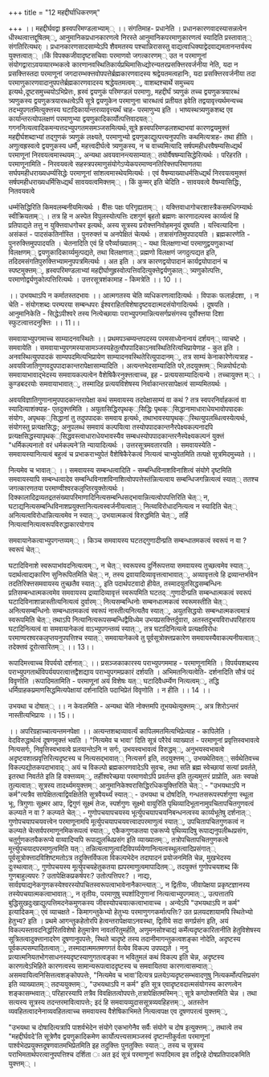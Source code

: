 +++
title = "12 महद्दीर्घाधिकरणम्"

+++
।। महद्दीर्घवद्वा ह्रस्वपरिमण्डलाभ्याम्् ।। संगतिमाह- प्रधानेति । प्रधानकारणवादस्यासन्नत्वेन धीस्थत्वात्तद्दूषितम््, आनुमानिकप्रधानकारणत्वे निरस्ते आनुमानिकपरमाणुकारणत्वं स्यादिति प्रस्तावात्् संगतिरित्यथर्ः । प्रधानकारणसादसाम्येऽपि शैवमतस्य पश्चान्निरासस्तु वाद्यत्वाधिक्याद्वेदवाद्यमतानन्तर्यस्य युक्त्तत्वात्् ।किं विपक्कजीवादृष्टसचिवाः परमाणवो जगत्कारणम्् उत न परमाणूनां संयोगद्वाराऽवयव्यारम्भकत्वे कारणानवस्थितिकार्यप्रथिमासिध्द्योरन्यतरप्रसक्त्तिरवर्जनीया नेति, यदा न प्रसक्त्तिस्तदा परमाणूनां जगदारम्भक्त्तवोपपत्तेर्ब्रह्मकारणवादस्य श्रद्वेयतमत्वहानिः, यदा प्रसक्त्तिरवर्जनीया तदा परमाणुकारणवादानुपपत्तेर्ब्रह्मकारणवादस्य श्रद्धेयतमत्वम््, वाशब्दश्चार्थे समुच्चय इत्यर्थः,दूष्टसमुच्चयोऽभिप्रेत्तः, ह्रस्वं द्वयणुकं परिमण्डलं परमाणुः, महद्दीर्घं त्र्यणुकं तच्च द्वयणुकत्रयारब्धं त्र्यणुकस्य द्वयणुकत्रयारब्धत्वेऽपि सूत्रे द्वयणुकेन परमाणुना चारब्धत्वं प्रतीयत इवेति तद्वयावृत्त्यर्थमन्यच्च तदभ्युपगतमित्युक्त्तस्य घटादिकार्यान्तरव्यावृत्त्यर्थं चाह- परमाणुभ्य इति । भाष्यस्थत्र्यणुकशब्द एव कार्यान्तरत्योपलक्षणं परमाणुभ्या द्वयणुकादिकार्योत्पत्तिवादयत्् गगननित्यत्वादिकमन्यत्तदभ्युपगतमसमञ्जसमित्यर्थः,सूत्रे ह्रस्वपरिमण्डलशब्दाभयां कारणद्वयमुक्त्तं महद्दीर्घशब्दाभ्यां तद्गुणकं त्र्यणुकं लक्ष्यते, परमाणुभ्यो द्वयणुकाद्युत्पत्त्यनुपपत्तिः कथमित्यत्राह- तथा हीति । अणुत्वह्रस्वत्वे द्वयणुकस्य धर्मौ, महत्त्वदीर्घत्वे त्र्यणुकस्य, न च वाच्यमित्यादि सर्षपमहीधरवैषम्यसिध्द्यर्थं परमाणूनां निरवयत्वमास्थयम््, अन्यथा अवयवानन्त्यसाम्यात्् तयोर्वैषषम्यासिद्धेरित्यर्थः । परिहरति । परमाणूनामिति - निरवयवत्वे सहस्त्रपरमाणुसंयोगेऽप्येकपरमाण्वनतिरिक्त्तपरिमाणतया सर्घपमहीधराख्यधर्म्यसिद्धेः परमाणूनां सांशत्वमास्थेयमित्यर्थः । एवं वैषम्याख्याधर्मसिध्द्यर्थं निरवयत्वमुक्त्तं सर्षपमहीधराख्यधर्मिसिध्द्यर्थं सावयवत्वमिक्त्तम्् । किं कुम्मर् इति चेदिति - सावयवत्वे वैषम्यासिद्धिः, नितवयवत्वे

धर्म्मसिद्धिरिति किमवलम्बनीयमित्यर्थः । वीैसः पक्षः परिगृह्यताम्् । यक्त्तिवाधागोचरशास्त्रैकसमधिगम्यार्थः स्वीक्रियताम्् । तत्र हि न अस्पेत विपुलस्योत्पत्तिः दशगुणं बृहतो ब्रह्मणः कारणादल्पस्व कार्य्यत्वं हि प्रतिपाद्यते तत्तु न युक्त्तिवाधगोचर इत्यर्थः, अस्य सूत्रस्य प्ररोक्त्तनिवोहमनूयं दूषयति । यत्त्वित्यादिना । असंकतं - पादसंकतिर्नास्ति । पुनरुक्त्तं च अनपेक्षितं चेत्यर्थः । तत्रासंगतिमुपपादयति । ब्रह्मकारणेति - पुनरुक्त्तिमुपपादयति । चेतनादिति एवं हि परैर्व्याख्यातम्् - यथा विलक्षणाभ्यां परमाणुद्वयणुकाभ्यां विलक्षणम्् द्वयणुकादिकार्य्यमुत्पद्यते, तथा विलक्षणात्् प्रह्मणो विलक्षणं जगदुत्पद्यत इति, तदिदमसंगतिपुरुक्त्तिभ्यामनुपपत्रमित्यर्थः । अत इति । अत्र कारणद्वयोपादानं कार्यद्वयोपादानं च स्पष्टमुक्त्तम््, ह्रस्वपरिमण्डलाभ्यां महद्दीर्घाणुह्रस्वोत्पत्तिवदित्युक्त्तेद्वर्यणुकात्् त्र्यणुकोत्पत्तिः, परमाणोर्द्व्यणुकोत्पत्तिरित्यर्थः । उत्तरसूत्रशंकामाह - किमत्रेति ।। 10 ।।

।। उभयथाऽपि न कर्मातस्तदभावः ।। आत्मगतस्य चेति व्यधिकरणत्वादित्यर्थः । विपाकः फलार्हदशा, । न चेति - संयोगशब्दः परम्परया सम्बन्धपरः ईश्वराहितविशेषादृष्टवदात्मदसंयोगादित्यर्थः । दूषयति । आनुमानिकेति - सिद्धेऽपीश्वरे तस्य नित्येच्छायाः पराभ्युपगमान्नित्यसर्गप्रसंगस्य पूर्वोक्त्तया दिशा स्फुटत्वात्तदनुक्त्तिः ।। 11।।

समवायाभ्युपगमाच्च साम्यादनवस्थितेः ।। प्रथमपञ्चम्यन्तपदस्य परमसाध्येनान्वयं दर्शयन्् व्याचष्टे । समवायेति । समवायाभ्युपगमस्यासामञ्जस्यहेतुत्वौपपादिकाऽनवस्थितिरित्यभिप्रायेणाह - कुत इति । अनवस्थित्युपपादकं साम्यपदमित्यभिप्रायेण साम्यादनवस्थितेरित्युपादानम््, तत्र साम्यं केनाकारेणेत्यत्राह - अवयविजातिगुणवदुपपादाकान्तरापेक्षासाम्यादिति । अत्यन्तभेदसाम्यादिति परे,तदयुक्त्तम्् भिन्नयोर्घटयोः समवायाभावाद्भेदस्य समवायकल्पत्वेन वैशेषिकैरनुक्त्तत्वाच्च, इह - प्रत्ययसाम्यादित्यन्ये । तच्चायुक्त्त म्् । कुण्डबदरयोः समवायाभावात््, तस्मादिह प्रत्ययविशेषस्य निर्वाकान्तरसापेक्षत्वं साम्यमितयर्थः ।

अवयविज्ञातिगुणानामुपपादकान्तरापेक्षा कथं समवायस्य तदपेक्षासाम्यं वा कथं ? तत्र स्वपरनिर्वाहकत्वं वा स्यादित्याशंक्याह- एतदुक्त्तमिति । अयुतासिद्धिरपृथक््सिद्धिः पृथक््सिद्धानामाधाराधेयभावोपपादकः संयोगः, अपृथक््सिद्धानां तु तदुपपादकः समवाय इत्यर्थः, तथाभावस्यापृथक््स्थित्युपलब्धित्वस्येत्यर्थः, संयोगस्तु प्रत्यक्षसिद्धः; अनुपलब्धं समवायं कल्पयित्वा तस्योपपादकान्तनैरपेक्ष्यकल्पनादपि प्रत्यक्षसिद्धस्यापृथक््सिद्धवस्त्वाधाराधेयभावस्यैव सम्बधस्योपपादकान्तरनैस्पेक्ष्यकल्पनं युक्त्तं "धर्मिकल्पनातो वरं धर्मकल्पने'ति न्यायादित्यर्थः । उत्तरसूत्रमवतारयति । समवायस्येति - समवायस्यानित्यत्वं बहुत्वं च प्रभाकराभ्युपेतं वैशेषिकैरेकत्वं नित्यत्वं चाभ्युपेतमिति तत्पक्षे सूत्रमिदमुच्यते ।।

नित्यमेव च भावात्् ।। समवायस्य सम्बन्धत्वादिति - सम्बन्धिविनाशविनाशित्वं संयोगे दृष्टमिति समवायस्यापि सम्बन्धत्वादेव सम्बन्धिविनाशविनाशित्वोपपत्तेस्तंन्नित्यत्वाय सम्बन्धिजगन्नित्यत्वं स्यात्् ततश्च जगत्कारणतया परमाण्वीश्वरकलृप्तिरयुक्त्तेत्यर्थः । दिक्कालादिद्रव्यतद्रतसंख्यापरिमाणादिनित्यसम्बन्धिसद्भावान्नित्यत्वोपपत्तिरिति चेत्् न, घटाद्यनित्यसम्बन्धिविनाशप्रयुक्त्तानित्यत्वस्वर्जनीयत्वात्् नित्य्वविरोधादनित्यत्व न स्यादिति चेत्् अनित्यत्वविरोधान्नित्यत्वमेव न स्यात््, उभयात्मकत्वं विरुद्धमिति चेत््, तर्हि नित्यत्वानित्यत्वरूपविरुद्धाकारयोगाय

समवायानेकत्वाभ्युपगन्तव्यम्् । किञ्च समवायस्य घटतद्गुणादीन्प्रति सम्बन्धातमकत्वं स्वरूपं न वा ? स्वरूपं चेत््

घटादिविनाशे स्वरूपाभांवदनित्यत्वम््, न चेत्् स्वरूपस्य दुर्निरूपत्तया समवायस्य तुच्छत्वमेव स्यात््, पदार्थत्वाद्यकारिण सुनिरूपितमिति चेत्् न, तस्य द्रवायादिव्यावृत्तत्वाभावात््, अव्यावृत्तत्वे हि द्रव्यान्तर्भावेन तदतिरिक्त्तसमवायस्य तुच्छतैव स्यात््, इति पदार्थपटवादो हीयेत, तस्मादयुतसिद्धसम्बन्धिनः प्रतिसम्बन्धात्मकत्वमेव समवायस्य द्रव्यादिव्यावृत्तं स्वरूपमिति घटतद््गुणादीन्प्रति सम्बन्धात्मकत्वं स्वरूपं घटादिविनाशान्नास्तीत्यनित्यत्वं दुर्वारम्् नित्यसम्बन्धिनोः सम्बनधात्मकत्वं स्वरूमस्तीति चेत्् अनित्यसम्बन्धिनोः सम्बन्धातमकत्वं स्वरूपं नास्तीत्यनित्यतैव स्यात््, अयुतसिद्धयोः सम्बन्धात्मकत्वमात्रं स्वरूपमिति चेत्् तथाऽपि नित्यानित्यरूपसम्बन्धिद्वैविध्येम उभयप्रसक्त्तिर्दुवारा, अतस्तदुभयविराधपरिहाराय घटादिनित्यत्वं वा समवायानेकत्वं वाऽभ्युपगन्तव्यं स्यात््, तत्र घटादिनित्यत्वे प्रत्यक्षविरोधः परमाण्वरश्वरकलृप्तयनुपपत्तिश्च स्यात्् समवायानेकत्वे तु पूर्वसूत्रोक्त्तप्रकारेण समवायस्यैवाकल्पनीयत्वात्् तदेक्त्तवं दूरोत्सारितम्् ।। 13।।

रूपादिमत्त्वाच्च विपर्ययो दर्शनात्् ।। प्रसञ्जकाकारस्य पराभ्युपगममाह - परमाणूनामिति । विपर्ययशब्दस्य पराभ्युपगतार्थविपर्ययपरत्वात्तद्वैशद्याय पराभ्युपगमप्रकारं दर्शयति । अभिमतनित्यत्वेति- दर्शनादिति सौत्रं पदं विवृणोति ।रूपादिमतामिति - परमाणूनां अयं विशेषः यत्् घटादिवैधर्म्येण नित्यत्वम््, तद्धि धर्मिग्राहकप्रमाणसिद्धमित्यपेक्षायां दर्शनादिति पदाभिप्रेतं विवृणोति । न हीति ।। 14 ।।

उभयथा च दोषात्् ।। न केवलमिति - अन्यथा चेति नोक्त्तमपि तूभयथेत्युक्त्तम््, अत्र शिरोऽन्तरं नास्तीत्यभिप्रायः ।। 15।।

।। अपरिग्रहाच्चात्यन्तमनपेक्षा ।। अत्यन्तशब्दव्यावर्त्यं कापिलमतमित्यभिप्रेत्याह - कापिलेति । वेदविरुद्धार्थत्वं दूषणमुक्त्तं भवति । "नित्यमेव च भावा' दिति सूत्रं परैरेवं व्याख्यातं - परमाणूनां प्रवृत्तिस्वभावत्वे नित्यसर्गः, निवृत्तिस्वभावत्वे प्रलयान्तेऽनि न सर्गः, उभयस्वभावत्वं विरुद्धम््, अनुभयस्वभावत्वे अदृष्टवशात्प्रवृत्तिरित्यदृष्टस्य च नित्यसद्भावात्् नित्यसर्ग इति, तदयुक्त्तम््, उभयथेतिवत्् सर्वथेतिवच्च विकल्पद्योतकपदाभावाद्् अयं च विकल्पो ब्रह्मकारणवादेऽपि सुवचः, तथा सति ब्रह्म स्वेच्छायां सत्यां प्रवर्तते, इतरथा निवर्तते इति हि वक्त्तव्यम््, तर्हीश्वरेच्छया परमाणवोऽपि प्रवर्तन्त इति तुल्यमुत्तरं प्राप्रोति, अतः स्वपक्षे तुल्यत्वात्् सूत्रस्य तादर्थ्यमयुक्त्तम्् आनुमानिकेश्वरासिद्धिरधिकयुक्त्तिरिति चेत्् - "उभयथाऽपि न कर्म"त्यत्रैव सापेक्षितत्वाद्विवक्षितेति सूत्रवैयर्थ्यं स्यात्् - उभयथा च दोषदिति, गन्धतसरूपस्पर्शगुणा स्थूला भूः, त्रिगुणाः सूक्ष्मर आपः, द्विगुणं सूक्ष्मं तेजः, स्पर्शगुणः सूक्ष्मो वायुरिति पृथिव्यादिभूतानामुपचितापचितगुणवत्वं कल्प्यते न वा ? कल्प्यते चेत्् - गुणोपचयापचयस्य भूर्त्युपचयापचयनिबन्धनत्वस्य कार्य्यभूतेषु दर्शनात्् गुणोपचयापचयवत्त्वेन परमाणूनामपि मूर्त्युपचयापचयवत्त्वादपरमाणुत्वं स्यात््, उपचितापचितगुणकत्वं न कल्प्यते चेत्सर्वपरमाणूनमिकरूपत्वं स्यात््, एकैकगुणकतया एकरूप्ये पृथिव्यादिषु रूपाद्यनुपलीब्धप्रसंगः, चतुर्गुणकतयैकरूप्ये वाय्वादिप्वपि रूपाद्युलब्धिप्रसंग इति व्याख्यातम््, तत्रोपचितापचितगुणकत्वे मूर्त्त्युपचयादपरमाणुत्वमिति यत्् तन्नित्यत्वाणुत्वादिविपर्य्ययेणानित्यत्वस्थूलत्वादिप्रसंगात्् पूर्वसूत्रोक्त्तादविशिष्टमतोऽत्र तदुक्त्तिर्विफला विकल्पभेदेन तदापादनं प्रयोजनमिति चेन्न, मुखभेदस्य दुःस्थत्वात््, गुणोपचयस्य मूर्त्युपचयहेतुकतया ह्यपरमाणुत्वमापादितम््, तदयुक्त्तं गुणोपचयशब्द किं गुणबाहुल्यपरः ? उतापेक्षिकप्रकर्षपरः? उतोत्पत्तिपरः? । नाद्यः, सार्वज्ञ्याद्यनेकगुणकस्येश्वरस्योपचितस्वरूपत्वाभावेनानैकान्त्यात््, न द्वितीयः, जीवापेक्षया प्रकृष्टज्ञानस्य तस्येपचयात्मकत्वाभावात््, न तृतीयः, परमाणुषु स्पर्शादिगुणानां नित्यत्वाभ्युपगमात््, उत्पत्तातपि बुद्धिसुखदुःखाद्युत्पत्तिमदनेकमुणकस्य जीवस्योपचयात्कत्वाभावाच्च । अन्येऽपि "उभयथाऽपि न कर्म" इत्यादिकम्् एवं व्याचक्षते - किमागन्तुकेभ्यो हेतुभ्यः परमाणुगगकर्मात्पत्तिः? उत प्रलयदशायामपि स्थितेभ्यो हेतुभ्य? इति । प्रथमे आगन्तुकहेतोरपि हेत्वन्तरापेक्षयाऽनवस्था, द्वितीये सदा सगर्प्रसंग इति, अयं विकल्पस्तावदनिर्द्धारितविशेषो हेतुमात्रेण नावतरितुमर्हति, अणुमनसोश्चाद्यं कर्मेत्यदृष्टकारितानीति हेतुविशेषस्य सूत्रितत्वादुक्त्तानादरेण दूषणानुपपत्तेः, स्थिते चादृष्टे तस्य तदानीमागन्तुकत्वशङ्का नोदेति, अदृष्टस्य पूर्वकल्पसम्पादितत्वात््, तस्मादात्ममतमणगतं वेत्येव विकल्प उपपद्यते । ननु प्रत्यात्मनियतभोगसाधनस्यदृष्टस्याणुगतत्वङ्का न भवितुमलं कथं विकल्प इति चेन्न, अदृष्टस्य कारणत्वेऽभिहिते कारणत्वस्य सामान्यरूपत्वाददृष्टस्य च समवायितया कारणत्वासम्वात्् असमवायित्वनिसित्तत्वशङ्कोपपत्तेः, "नित्यमेव च भावा'दित्यत्र प्रलयेऽप्यदृष्टसम्भवादणुषु नित्यकर्मोत्पत्तिप्रसंग इति व्याख्यातम्् तदप्ययुक्त्तम््, "उभयथाऽपि न कर्म" इति सूत्र एवादृष्टवदात्मसंयोगस्य कारणत्वेन शङ्कासम्भवात्् परिहारस्यापि तत्रैव विवक्षितत्वोपपत्तेः,तत्रापेक्षितमस्मिन्् सूत्रे कण्ठोक्त्तमिति चेन्न । तथा सत्यस्य सूत्रस्य तदन्तरमावित्वापत्तेः; इदं हि समवायव्युदाससूत्रव्यवहिहत्तम््, अतस्तेन व्यवहितत्वादनेनाव्यवहितत्वाच्च समवायस्य वैशेषिकाभिमते नित्यत्वपक्ष एव दूषणपरत्वं युक्त्तम््,

"उभयथा च दोषादित्यत्रापि पाशर्वभेदेन संयोगे एकभागेनैव सर्वैः संयोगे च दोष इत्युक्त्तम््, तथात्वे तच "महद्दीर्घवदे'ति सूत्रेणैव द्वयणुकादिकमेण कार्योत्पत्त्यसामञ्जस्वं दृष्टान्तीकुर्वता परमाणूनां पार्श्वभेदप्रयुक्त्तदूषणवातमभिप्रेतमिति इह तदुक्त्तिः पुनतुक्त्तिः स्यात््, तस्य च सूत्रस्य पराभिमतार्थपरत्वानुपपत्तिश्च दर्शिता ः अत इदं सूत्रं परमाणूनां रूपादिमत्व इव तद्विरहे दोषप्रतिपादकमिति युक्त्तम्् ।

